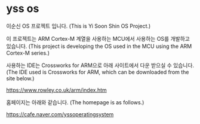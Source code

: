 # yss os

이순신 OS 프로젝트 입니다.
(This is Yi Soon Shin OS Project.)

이 프로젝트는 ARM Cortex-M 계열을 사용하는 MCU에서 사용하는 OS를 개발하고 있습니다.
(This project is developing the OS used in the MCU using the ARM Cortex-M series.)

사용하는 IDE는 Crossworks for ARM으로 아래 사이트에서 다운 받으실 수 있습니다.
(The IDE used is Crossworks for ARM, which can be downloaded from the site below.)

https://www.rowley.co.uk/arm/index.htm

홈페이지는 아래와 같습니다.
(The homepage is as follows.)

https://cafe.naver.com/yssoperatingsystem
